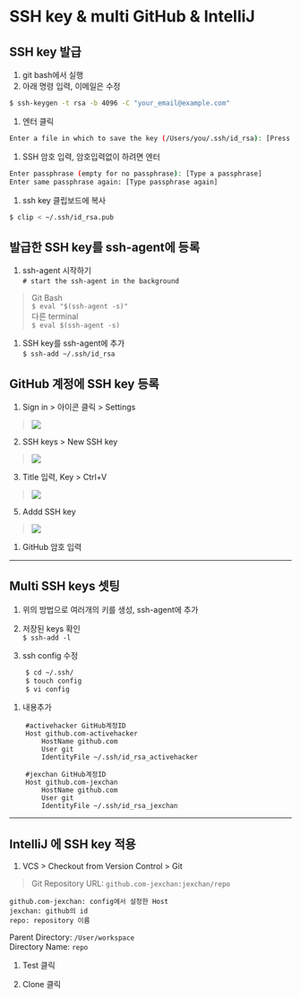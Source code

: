 # SSH key & multi GitHub & IntelliJ


## SSH key 발급

1. git bash에서 실행
1. 아래 명령 입력, 이메일은 수정
```bash
$ ssh-keygen -t rsa -b 4096 -C "your_email@example.com"
```
1. 엔터 클릭
```bash
Enter a file in which to save the key (/Users/you/.ssh/id_rsa): [Press enter]
```
1. SSH 암호 입력, 암호입력없이 하려면 엔터
```bash
Enter passphrase (empty for no passphrase): [Type a passphrase]
Enter same passphrase again: [Type passphrase again]
```
1. ssh key 클립보드에 복사
```bash
$ clip < ~/.ssh/id_rsa.pub
```

## 발급한 SSH key를 ssh-agent에 등록

1. ssh-agent 시작하기<br />
`# start the ssh-agent in the background`
> Git Bash<br />
`$ eval "$(ssh-agent -s)"`<br />
 다른 terminal<br />
`$ eval $(ssh-agent -s)`

1. SSH key를 ssh-agent에 추가<br />
`$ ssh-add ~/.ssh/id_rsa`


## GitHub 계정에 SSH key 등록

1. Sign in  > 아이콘 클릭 > Settings
> ![](https://help.github.com/assets/images/help/settings/userbar-account-settings.png)

2. SSH keys > New SSH key
>![](https://help.github.com/assets/images/help/settings/settings-sidebar-ssh-keys.png)

3. Title 입력, Key > Ctrl+V
>![](https://help.github.com/assets/images/help/settings/ssh-key-paste.png)

5. Addd SSH key
>![](https://help.github.com/assets/images/help/settings/ssh-add-key.png)

1. GitHub 암호 입력

***


Multi SSH keys 셋팅
---
1. 위의 방법으로 여러개의 키를 생성, ssh-agent에 추가

2. 저장된 keys 확인<br />
`$ ssh-add -l`

1. ssh config 수정
```bash
    $ cd ~/.ssh/
    $ touch config
    $ vi config
```

1. 내용추가
```shell
    #activehacker GitHub계정ID
    Host github.com-activehacker
        HostName github.com
        User git
        IdentityFile ~/.ssh/id_rsa_activehacker

    #jexchan GitHub계정ID
    Host github.com-jexchan
        HostName github.com
        User git
        IdentityFile ~/.ssh/id_rsa_jexchan
```
***
## IntelliJ 에 SSH key 적용

1. VCS > Checkout from Version Control > Git

> Git Repository URL:  `github.com-jexchan:jexchan/repo`
```
github.com-jexchan: config에서 설정한 Host
jexchan: github의 id
repo: repository 이름
```
 Parent Directory: `/User/workspace`<br />
 Directory Name: `repo`

1. Test 클릭

1. Clone 클릭
